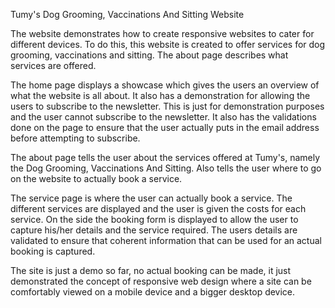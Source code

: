 Tumy's Dog Grooming, Vaccinations And Sitting Website

The website demonstrates how to create responsive websites to cater for different devices.  To do this, this website is created to offer services for dog grooming, vaccinations and sitting. The about page describes what services are offered. 

The home page displays a showcase which gives the users an overview of what the website is all about. It also has a demonstration for allowing the users to subscribe to the newsletter. This is just for demonstration purposes and the user cannot subscribe to the newsletter. It also has the validations done on the page to ensure that the user actually puts in the email address before attempting to subscribe.

The about page tells the user about the services offered at Tumy's, namely the Dog Grooming, Vaccinations And Sitting. Also tells the user where to go on the website to actually book a service.

The service page is where the user can actually book a service. The different services are displayed and the user is given the costs for each service. On the side the booking form is displayed to allow the user to capture his/her details and the service required.  The users details are validated to ensure that coherent information that can be used for an actual booking is captured. 

The site is just a demo so far, no actual booking can be made, it just demonstrated the concept of responsive web design where a site can be comfortably viewed on a mobile device and a bigger desktop device.

